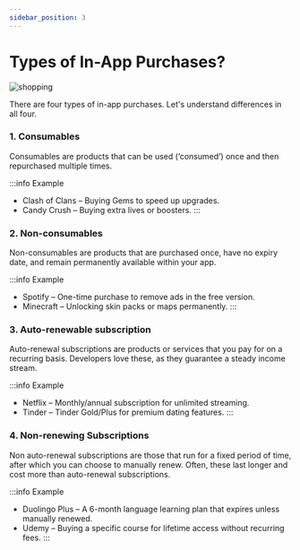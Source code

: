 ```yaml
---
sidebar_position: 3
---
```


# Types of In-App Purchases?

![shopping](/img/about-in-app-purchase/shopping.jpg)

There are four types of in-app purchases.
Let's understand differences in all four.

### 1. Consumables

Consumables are products that can be used (‘consumed’) once and then repurchased multiple times.

:::info Example
- Clash of Clans – Buying Gems to speed up upgrades.
- Candy Crush – Buying extra lives or boosters.
:::

### 2. Non-consumables

Non-consumables are products that are purchased once, have no expiry date, and remain permanently available within your app.

:::info Example
- Spotify – One-time purchase to remove ads in the free version.
- Minecraft – Unlocking skin packs or maps permanently.
:::

### 3. Auto-renewable subscription

Auto-renewal subscriptions are products or services that you pay for on a recurring basis.
Developers love these, as they guarantee a steady income stream. 

:::info Example
- Netflix – Monthly/annual subscription for unlimited streaming.
- Tinder – Tinder Gold/Plus for premium dating features.
:::

### 4. Non-renewing Subscriptions

Non auto-renewal subscriptions are those that run for a fixed period of time, after which you can choose to manually renew. 
Often, these last longer and cost more than auto-renewal subscriptions.  

:::info Example
- Duolingo Plus – A 6-month language learning plan that expires unless manually renewed.
- Udemy – Buying a specific course for lifetime access without recurring fees.
:::